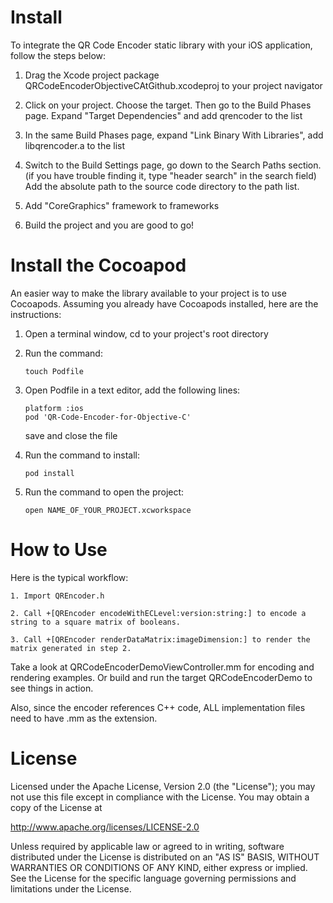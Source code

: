 Install
=========================

To integrate the QR Code Encoder static library with your iOS application, follow the steps below:

1. Drag the Xcode project package QRCodeEncoderObjectiveCAtGithub.xcodeproj to your project navigator

2. Click on your project. Choose the target. Then go to the Build Phases page. 
   Expand "Target Dependencies" and add qrencoder to the list

3. In the same Build Phases page, expand "Link Binary With Libraries", add libqrencoder.a to the list

4. Switch to the Build Settings page, go down to the Search Paths section. (if you have trouble finding it, type "header search" in the search field)
   Add the absolute path to the source code directory to the path list.
   
5. Add "CoreGraphics" framework to frameworks

6. Build the project and you are good to go!
    
Install the Cocoapod
=========================
An easier way to make the library available to your project is to use Cocoapods. Assuming you already have 
Cocoapods installed, here are the instructions:
    
1. Open a terminal window, cd to your project's root directory
2. Run the command:

    ```
    touch Podfile
    ```
    
3. Open Podfile in a text editor, add the following lines:

    ```
    platform :ios
    pod 'QR-Code-Encoder-for-Objective-C'
    ```
    
    save and close the file
4. Run the command to install:

    ```
    pod install
    ```
    
5. Run the command to open the project:

    ```
    open NAME_OF_YOUR_PROJECT.xcworkspace
    ```

How to Use
=========================

Here is the typical workflow:

    1. Import QREncoder.h
   
    2. Call +[QREncoder encodeWithECLevel:version:string:] to encode a string to a square matrix of booleans.
   
    3. Call +[QREncoder renderDataMatrix:imageDimension:] to render the matrix generated in step 2.

Take a look at QRCodeEncoderDemoViewController.mm for encoding and rendering examples.
Or build and run the target QRCodeEncoderDemo to see things in action.

Also, since the encoder references C++ code, ALL implementation files need to have .mm as the extension.
 
License
=========================

Licensed under the Apache License, Version 2.0 (the "License");
you may not use this file except in compliance with the License.
You may obtain a copy of the License at

http://www.apache.org/licenses/LICENSE-2.0

Unless required by applicable law or agreed to in writing, software
distributed under the License is distributed on an "AS IS" BASIS,
WITHOUT WARRANTIES OR CONDITIONS OF ANY KIND, either express or implied.
See the License for the specific language governing permissions and
limitations under the License.

